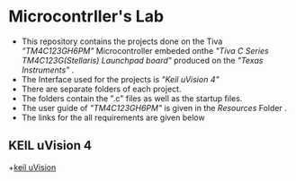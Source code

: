 # Microcontrller's Lab
+ This repository contains the projects done on the Tiva _*"TM4C123GH6PM"*_ Microcontroller embeded onthe _*"Tiva C Series TM4C123G(Stellaris) Launchpad board"*_ produced on the *"Texas Instruments"* .
+ The Interface used for the projects is *"Keil uVision 4"* 
+ There are separate folders of each project.
+ The folders contain the ".c" files as well as the startup files.
+ The user guide of *"TM4C123GH6PM"*  is given in the *Resources* Folder . 
+ The links for  the all requirements are given below
## KEIL uVision 4
+[keil uVision](https://keil-vision.software.informer.com/4.0/)
